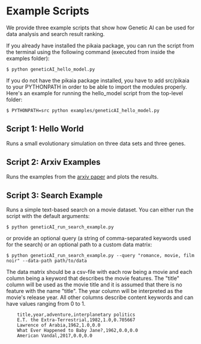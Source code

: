 # Example Scripts

We provide three example scripts that show how Genetic AI can be used for data analysis and search result ranking.

If you already have installed the pikaia package, you can run the script from the terminal
using the following command (executed from inside the examples folder):

`$ python geneticAI_hello_model.py`

If you do not have the pikaia package installed, you have to add src/pikaia to your PYTHONPATH 
in order to be able to import the modules properly. Here's an example for running the hello_model
script from the top-level folder:

`$ PYTHONPATH=src python examples/geneticAI_hello_model.py`

## Script 1: Hello World
Runs a small evolutionary simulation on three data sets and three genes.

## Script 2: Arxiv Examples
Runs the examples from the [arxiv paper](https://arxiv.org/abs/2501.19113) and plots the results.

## Script 3: Search Example
Runs a simple text-based search on a movie dataset. You can either run the script
with the default arguments:

`$ python geneticAI_run_search_example.py`

or provide an optional query (a string of comma-separated keywords used for the
search) or an optional path to a custom data matrix:

`$ python geneticAI_run_search_example.py --query "romance, movie, film noir" --data-path path/to/data`

The data matrix should be a csv-file with each row being a movie and each column being a
keyword that describes the movie features. The "title" column will be used as the movie
title and it is assumed that there is no feature with the name "title". The year column
will be interpreted as the movie's release year. All other columns describe content
keywords and can have values ranging from 0 to 1.

```
    title,year,adventure,interplanetary politics
    E.T. the Extra-Terrestrial,1982,1.0,0.705667
    Lawrence of Arabia,1962,1.0,0.0
    What Ever Happened to Baby Jane?,1962,0.0,0.0
    American Vandal,2017,0.0,0.0
```
